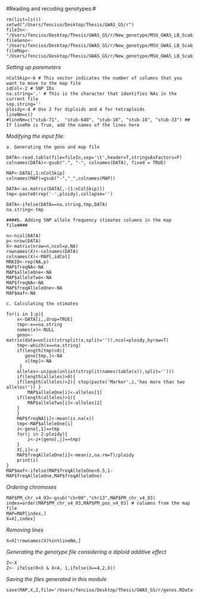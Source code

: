 #Reading and recoding genotypes:#

```{r}
rm(list=ls())
setwd("/Users/fenciso/Desktop/Thesis/GWAS_GS/r")
fileIn<-"/Users/fenciso/Desktop/Thesis/GWAS_GS/r/New_genotype/MSU_GWAS_LB_Scab_189_samples_4859_AABB_filter.txt"
fileGeno<-"/Users/fenciso/Desktop/Thesis/GWAS_GS/r/New_genotype/MSU_GWAS_LB_Scab_189_samples_4859_AABB_recoded.RData"
fileMap<-"/Users/fenciso/Desktop/Thesis/GWAS_GS/r/New_genotype/MSU_GWAS_LB_Scab_189_samples_4859_AABB_map.RData" 
```
*Setting up paremeters*

```{r}
nColSkip<-6 # This vector indicates the number of columns that you want to move to the map file
idCol<-2 # SNP IDs
na.string='.' # This is the character that identifies NAs in the current file
sep.string=''
ploidy<-4 # Use 2 for diploids and 4 for tetraploids
lineNm=c()
#lineNm=c("stub-71",  "stub-640", "stub-10", "stub-18", "stub-33") ## If lineRm is True, add the names of the lines here
```
*Modifying the input file:*

    a. Generating the geno and map file
```{r}
DATA<-read.table(file=fileIn,sep='\t',header=T,stringsAsFactors=F)
colnames(DATA)<-gsub(".", "-", colnames(DATA), fixed = TRUE)

MAP<-DATA[,1:nColSkip]
colnames(MAP)=gsub("-","_",colnames(MAP))

DATA<-as.matrix(DATA[,-(1:nColSkip)])
tmp<-paste0(rep('-',ploidy),collapse='')

DATA<-ifelse(DATA==na.string,tmp,DATA)
na.string<-tmp
```
    ####b. Adding SNP allele frequency stimates columns in the map file####
```{r}
n<-ncol(DATA)
p<-nrow(DATA)
X<-matrix(nrow=n,ncol=p,NA)
rownames(X)<-colnames(DATA)
colnames(X)<-MAP[,idCol]
MRKID<-rep(NA,p)
MAP$freqNA<-NA
MAP$alleleOne<-NA
MAP$alleleTwo<-NA
MAP$freqNA<-NA
MAP$freqAlleleOne<-NA
MAP$maf<-NA
```
    c. Calculating the stimates
```{r}
for(i in 1:p){
    x<-DATA[i,,drop=TRUE]
    tmp<-x==na.string
    names(x)<-NULL
    geno<-matrix(data=unlist(strsplit(x,split='')),ncol=ploidy,byrow=T)
    tmp<-which(x==na.string)
    if(length(tmp)>0){
       geno[tmp,]<-NA
       x[tmp]<-NA
     }
    alleles<-unique(unlist(strsplit(names(table(x)),split='')))
    if(length(alleles)>0){
    if(length(alleles)>2){ stop(paste('Marker',i,'has more than two alleles!')) }
        MAP$alleleOne[i]<-alleles[1]
    if(length(alleles)>1){
        MAP$alleleTwo[i]<-alleles[2]
    }
    }
    MAP$freqNA[i]<-mean(is.na(x))
    tmp<-MAP$alleleOne[i]
    z<-geno[,1]==tmp
    for(j in 2:ploidy){
        z<-z+(geno[,j]==tmp)
    }
    X[,i]<-z
    MAP$freqAlleleOne[i]<-mean(z,na.rm=T)/ploidy
    print(i)
} 
MAP$maf<-ifelse(MAP$freqAlleleOne>0.5,1-MAP$freqAlleleOne,MAP$freqAlleleOne)
```

*Ordering chromoses*

```{r}
MAP$PM_chr_v4_03<-gsub("chr00","chr13",MAP$PM_chr_v4_03)
index=order(MAP$PM_chr_v4_03,MAP$PM_pos_v4_03) # columns from the map file
MAP=MAP[index,]
X=X[,index]

```
*Removing lines*

```{r}
X=X[!rownames(X)%in%lineNm,]
```
*Generating the genotype file considering a diploid additive effect*

```{r}
Z<-X
Z<- ifelse(0<X & X<4, 1,ifelse(X==4,2,X))
```
*Saving the files generated in this module*

```{r}
save(MAP,X,Z,file='/Users/fenciso/Desktop/Thesis/GWAS_GS/r/genos.RData')
```
